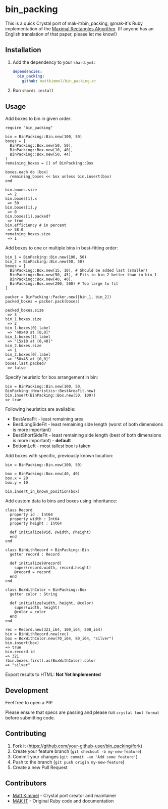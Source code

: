 # bin_packing

This is a quick Crystal port of mak-it/bin_packing, @mak-it's Ruby implementation of the [Maximal Rectangles Algorithm](http://clb.demon.fi/files/RectangleBinPack.pdf). (If anyone has an English translation of that paper, please let me know!)

## Installation

1. Add the dependency to your `shard.yml`:

   ```yaml
   dependencies:
     bin_packing:
       github: mattkimmel/bin_packing.cr
   ```

2. Run `shards install`

## Usage

Add boxes to bin in given order:
```crystal
require "bin_packing"

bin = BinPacking::Bin.new(100, 50)
boxes = [
  BinPacking::Box.new(50, 50),
  BinPacking::Box.new(10, 40),
  BinPacking::Box.new(50, 44)
]
remaining_boxes = [] of BinPacking::Box

boxes.each do |box|
  remaining_boxes << box unless bin.insert(box)
end

bin.boxes.size
 => 2
bin.boxes[1].x
 => 50
bin.boxes[1].y
 => 0
bin.boxes[1].packed?
 => true
bin.efficiency # in percent
 => 58.0
remaining_boxes.size
 => 1
```

Add boxes to one or multiple bins in best-fitting order:
```crystal
bin_1 = BinPacking::Bin.new(100, 50)
bin_2 = BinPacking::Bin.new(50, 50)
boxes = [
  BinPacking::Box.new(15, 10), # Should be added last (smaller)
  BinPacking::Box.new(50, 45), # Fits in bin_2 better than in bin_1
  BinPacking::Box.new(40, 40),
  BinPacking::Box.new(200, 200) # Too large to fit
]

packer = BinPacking::Packer.new([bin_1, bin_2])
packed_boxes = packer.pack(boxes)

packed_boxes.size
 => 3
bin_1.boxes.size
 => 2
bin_1.boxes[0].label
 => "40x40 at [0,0]"
bin_1.boxes[1].label
 => "15x10 at [0,40]"
bin_2.boxes.size
 => 1
bin_2.boxes[0].label
 => "50x45 at [0,0]"
boxes.last.packed?
 => false
```

Specify heuristic for box arrangement in bin:
```crystal
bin = BinPacking::Bin.new(100, 50, BinPacking::Heuristics::BestAreaFit.new)
bin.insert(BinPacking::Box.new(50, 100))
=> true
```
Following heuristics are available:
* BestAreaFit - least remaining area
* BestLongSideFit - least remaining side length (worst of both dimensions is more important)
* BestShortSideFit - least remaining side length (best of both dimensions is more important) - __default__
* BottomLeft - most tallest box is taken

Add boxes with specific, previously known location:

```crystal
bin = BinPacking::Bin.new(100, 50)

box = BinPacking::Box.new(40, 40)
box.x = 20
box.y = 10

bin.insert_in_known_position(box)
```

Add custom data to bins and boxes using inheritance:
```crystal
class Record
  property id : Int64
  property width : Int64
  property height : Int64

  def initialize(@id, @width, @height)
  end
end

class BinWithRecord < BinPacking::Bin
  getter record : Record

  def initialize(@record)
    super(record.width, record.height)
    @record = record
  end
end

class BoxWithColor < BinPacking::Box
  getter color : String

  def initialize(width, height, @color)
    super(width, height)
    @color = color
  end
end

rec = Record.new(321_i64, 100_i64, 200_i64)
bin = BinWithRecord.new(rec)
box = BoxWithColor.new(70_i64, 80_i64, "silver")
bin.insert(box)
=> true
bin.record.id
=> 321
(bin.boxes.first).as(BoxWithColor).color
=> "silver"
```

Export results to HTML:
**Not Yet Implemented**

## Development

Feel free to open a PR!

Please ensure that specs are passing and please run `crystal tool format` before submitting code.

## Contributing

1. Fork it (<https://github.com/your-github-user/bin_packing/fork>)
2. Create your feature branch (`git checkout -b my-new-feature`)
3. Commit your changes (`git commit -am 'Add some feature'`)
4. Push to the branch (`git push origin my-new-feature`)
5. Create a new Pull Request

## Contributors

- [Matt Kimmel](https://github.com/mattkimmel) - Crystal port creator and maintainer
- [MAK IT](https://github.com/mak-it) - Original Ruby code and documentation
